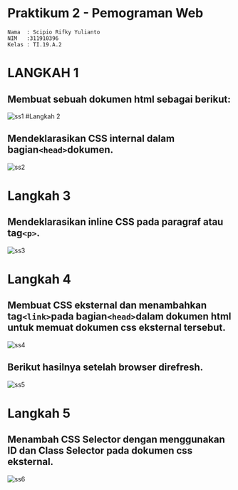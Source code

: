 # Praktikum 2 - Pemograman Web
```
Nama  : Scipio Rifky Yulianto
NIM   :311910396
Kelas : TI.19.A.2
```
# LANGKAH 1
## Membuat sebuah dokumen html sebagai berikut:
![ss1](https://user-images.githubusercontent.com/56240851/114653137-369ca980-9c9c-11eb-83a0-b18e1675ed9b.png)
#Langkah 2
## Mendeklarasikan CSS internal dalam bagian```<head>```dokumen.
![ss2](https://user-images.githubusercontent.com/56240851/114653187-5633d200-9c9c-11eb-8286-aec80a233335.png)
# Langkah 3
## Mendeklarasikan inline CSS pada paragraf atau tag```<p>```.
![ss3](https://user-images.githubusercontent.com/56240851/114653202-6055d080-9c9c-11eb-8d54-f3e973b4bdd6.png)
# Langkah 4
## Membuat CSS eksternal dan menambahkan tag```<link>```pada bagian```<head>```dalam dokumen html untuk memuat dokumen css eksternal tersebut.
![ss4](https://user-images.githubusercontent.com/56240851/114653209-63e95780-9c9c-11eb-80e1-55c9597e434e.png)
## Berikut hasilnya setelah browser direfresh.
![ss5](https://user-images.githubusercontent.com/56240851/114653217-68ae0b80-9c9c-11eb-8679-1996efe62969.png)
# Langkah 5
## Menambah CSS Selector dengan menggunakan ID dan Class Selector pada dokumen css eksternal.
![ss6](https://user-images.githubusercontent.com/56240851/114653222-6c419280-9c9c-11eb-9381-636685d2a224.png)
